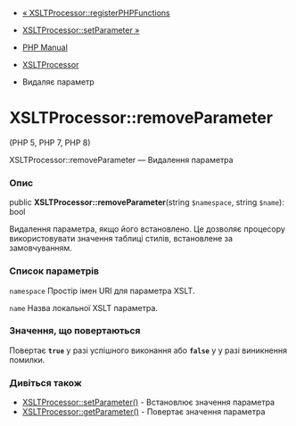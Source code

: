 - [«
XSLTProcessor::registerPHPFunctions](xsltprocessor.registerphpfunctions.md)
- [XSLTProcessor::setParameter »](xsltprocessor.setparameter.md)

- [PHP Manual](index.md)
- [XSLTProcessor](class.xsltprocessor.md)
- Видаляє параметр

# XSLTProcessor::removeParameter

(PHP 5, PHP 7, PHP 8)

XSLTProcessor::removeParameter — Видалення параметра

### Опис

public **XSLTProcessor::removeParameter**(string `$namespace`, string
`$name`): bool

Видалення параметра, якщо його встановлено. Це дозволяє процесору
використовувати значення таблиці стилів, встановлене за замовчуванням.

### Список параметрів

`namespace`
Простір імен URI для параметра XSLT.

`name`
Назва локальної XSLT параметра.

### Значення, що повертаються

Повертає **`true`** у разі успішного виконання або **`false`** у
у разі виникнення помилки.

### Дивіться також

- [XSLTProcessor::setParameter()](xsltprocessor.setparameter.md) -
Встановлює значення параметра
- [XSLTProcessor::getParameter()](xsltprocessor.getparameter.md) -
Повертає значення параметра
